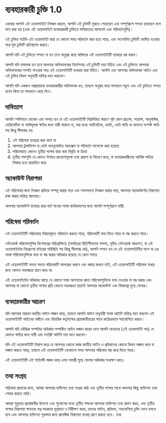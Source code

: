 # ব্যবহারকারী চুক্তি 1.0

একবার আপনি এই ওয়েবসাইটে নিবন্ধন করলে, আপনি এই চুক্তিটি বুঝতে পেরেছেন এবং সম্পূর্ণরূপে সম্মত হয়েছেন বলে মনে করা হয় (এবং এই ওয়েবসাইটে ব্যবহারকারী চুক্তিতে ভবিষ্যতের আপডেট এবং পরিবর্তনগুলি)।

এই চুক্তির শর্তাদি এই ওয়েবসাইট দ্বারা যে কোনো সময় পরিবর্তন করা হতে পারে, এবং সংশোধিত চুক্তিটি ঘোষিত হওয়ার পরে মূল চুক্তিটি প্রতিস্থাপন করবে।

আপনি যদি এই চুক্তিতে সম্মত না হন তবে অনুগ্রহ করে অবিলম্বে এই ওয়েবসাইটটি ব্যবহার বন্ধ করুন।

আপনি যদি নাবালক হন তবে আপনার অভিভাবকের নির্দেশনায় এই চুক্তিটি পড়া উচিত এবং এই চুক্তিতে আপনার অভিভাবকের সম্মতি পাওয়ার পরে এই ওয়েবসাইটটি ব্যবহার করা উচিত। আপনি এবং আপনার অভিভাবক আইন এবং এই চুক্তির বিধান অনুযায়ী দায়িত্ব বহন করবেন।

আপনি যদি একজন অপ্রাপ্তবয়স্ক ব্যবহারকারীর অভিভাবক হন, তাহলে অনুগ্রহ করে সাবধানে পড়ুন এবং এই চুক্তিতে সম্মত হবেন কিনা তা সাবধানে বেছে নিন।

## দাবিত্যাগ

আপনি স্পষ্টভাবে বোঝেন এবং সম্মত হন যে এই ওয়েবসাইটটি নিম্নলিখিত কারণে সৃষ্ট কোন প্রত্যক্ষ, পরোক্ষ, আনুষঙ্গিক, ডেরিভেটিভ বা শাস্তিমূলক ক্ষতির জন্য দায়ী থাকবে না, যার মধ্যে অর্থনৈতিক, খ্যাতি, ডেটা ক্ষতি বা অন্যান্য অস্পষ্ট ক্ষতি সহ কিন্তু সীমাবদ্ধ নয়:

1. এই পরিষেবা ব্যবহার করা যাবে না
1. আপনার ট্রান্সমিশন বা ডেটা অননুমোদিত অ্যাক্সেস বা পরিবর্তন সাপেক্ষে করা হয়েছে
1. পরিষেবাতে কোনও তৃতীয় পক্ষের দ্বারা করা বিবৃতি বা ক্রিয়া
1. তৃতীয় পক্ষগুলি যে কোনও উপায়ে প্রতারণামূলক তথ্য প্রকাশ বা বিতরণ করে, বা ব্যবহারকারীদের আর্থিক ক্ষতির শিকার হতে প্ররোচিত করে

## অ্যাকাউন্ট নিরাপত্তা

এই পরিষেবার জন্য নিবন্ধন প্রক্রিয়া সম্পন্ন করার পরে এবং সফলভাবে নিবন্ধন করার পরে, আপনার অ্যাকাউন্টের নিরাপত্তা রক্ষা করার দায়িত্ব আপনার।

আপনার অ্যাকাউন্ট ব্যবহার করে ঘটে যাওয়া সমস্ত কার্যকলাপের জন্য আপনি সম্পূর্ণরূপে দায়ী৷

## পরিষেবা পরিবর্তন

এই ওয়েবসাইটটি পরিষেবার বিষয়বস্তুতে পরিবর্তন করতে পারে, পরিষেবাটি বাধা দিতে পারে বা বন্ধ করতে পারে।

নেটওয়ার্ক পরিষেবাগুলির বিশেষত্বের পরিপ্রেক্ষিতে (সার্ভারের স্থিতিশীলতার সমস্যা, দূষিত নেটওয়ার্ক আক্রমণ, বা এই ওয়েবসাইটের নিয়ন্ত্রণের বাইরের পরিস্থিতি সহ কিন্তু সীমাবদ্ধ নয়), আপনি সম্মত হন যে এই ওয়েবসাইটটির অংশ বা এর সমস্ত পরিষেবাগুলিকে বাধা বা বন্ধ করার অধিকার রয়েছে যে কোন সময়ে

এই ওয়েবসাইটটি সময়ে সময়ে পরিষেবাটি আপগ্রেড করবে এবং বজায় রাখবে তাই, এই ওয়েবসাইটটি পরিষেবা বাধার জন্য কোনও দায়বদ্ধতা গ্রহণ করে না৷

এই ওয়েবসাইটের অধিকার আছে যে কোনো সময় আপনাকে প্রদত্ত পরিষেবাগুলিকে বাধা দেওয়ার বা বন্ধ করার এবং আপনার বা কোনো তৃতীয় পক্ষের প্রতি কোনো দায়বদ্ধতা ছাড়াই আপনার অ্যাকাউন্ট এবং বিষয়বস্তু মুছে ফেলার।

## ব্যবহারকারীর আচরণ

যদি আপনার আচরণ জাতীয় আইন লঙ্ঘন করে, তাহলে আপনি আইন অনুযায়ী সমস্ত আইনি দায়িত্ব বহন করবেন এই ওয়েবসাইটটি আইনের অধীনে এবং বিচারিক কর্তৃপক্ষের প্রয়োজনীয়তার সাথে কঠোরভাবে সহযোগিতা করবে।

আপনি যদি বৌদ্ধিক সম্পত্তির অধিকার সম্পর্কিত আইন লঙ্ঘন করেন তবে আপনি অন্যদের (এই ওয়েবসাইট সহ) যে কোনও ক্ষতির জন্য দায়ী এবং সংশ্লিষ্ট আইনি দায় বহন করবেন।

যদি এই ওয়েবসাইটটি বিশ্বাস করে যে আপনার কোনো কাজ জাতীয় আইন ও প্রবিধানের কোনো বিধান লঙ্ঘন করে বা লঙ্ঘন করতে পারে, তাহলে এই ওয়েবসাইটটি যেকোনো সময় আপনার পরিষেবা বন্ধ করে দিতে পারে।

এই ওয়েবসাইটটি এই শর্তাবলী লঙ্ঘন করে এমন সামগ্রী মুছে ফেলার অধিকার সংরক্ষণ করে।

## তথ্য সংগ্রহ

পরিষেবা প্রদানের জন্য, আমরা আপনার ব্যক্তিগত তথ্য সংগ্রহ করি এবং তৃতীয় পক্ষের সাথে আপনার কিছু ব্যক্তিগত তথ্য শেয়ার করতে পারি।

আমরা শুধুমাত্র প্রয়োজনীয় উদ্দেশ্য এবং সুযোগের মধ্যে তৃতীয় পক্ষকে আপনার ব্যক্তিগত তথ্য প্রদান করব, এবং তৃতীয় পক্ষের নিরাপত্তা ক্ষমতার যত্ন সহকারে মূল্যায়ন ও নিরীক্ষণ করব, তাদের আইন, প্রবিধান, সহযোগিতা চুক্তি মেনে চলতে হবে এবং আপনার ব্যক্তিগত সুরক্ষার জন্য প্রাসঙ্গিক নিরাপত্তা ব্যবস্থা গ্রহণ করতে হবে। তথ্য